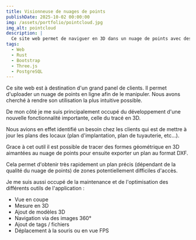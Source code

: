 ```yaml
---
title: Visionneuse de nuages de points
publishDate: 2025-10-02 00:00:00
img: /assets/portfolio/pointcloud.jpg
img_alt: pointcloud
description: |
  Ce site web permet de naviguer en 3D dans un nuage de points avec des outils de mesures, coupe, tracés, ...
tags:
  - Web
  - Rust
  - Bootstrap
  - Three.js
  - PostgreSQL
---
```


Ce site web est à destination d'un grand panel de clients.
Il permet d'uploader un nuage de points en ligne afin de le manipuler.
Nous avons cherché à rendre son utilisation la plus intuitive possible.
<p>De mon côté je me suis principalement occupé du développement d'une nouvelle fonctionnalité importante, celle du tracé en 3D.
<p style="margin-top:0">Nous avions en effet identifié un besoin chez les clients qui est de mettre à jour les plans des locaux (plan d'implantation, plan de tuyauterie, etc...).
<p style="margin-top:0">Grace à cet outil il est possible de tracer des formes géométrique en 3D aimantées au nuage de points pour ensuite exporter un plan au format DXF.</p>
<p style="margin-top:0">Cela permet d'obtenir très rapidement un plan précis (dépendant de la qualité du nuage de points) de zones potentiellement difficiles d'accès.</p>

Je me suis aussi occupé de la maintenance et de l'optimisation des différents outils de l'application :
* Vue en coupe
* Mesure en 3D
* Ajout de modèles 3D
* Navigation via des images 360°
* Ajout de tags / fichiers
* Déplacement à la souris ou en vue FPS

